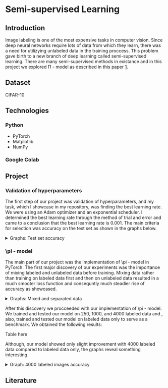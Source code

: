 # Semi-supervised Learning

## Introduction
Image labeling is one of the most expensive tasks in computer vision. Since deep neural networks require lots of data from which they learn, there was a need for utilizying unlabeled data in the training proccess. This problem gave birth to a new branch of deep learning called semi-supervised learning. There are many semi-supervised methods in existance and in this project we explored &Pi; - model as described in this paper [1].

## Dataset 
CIFAR-10

## Technologies
### Python
  - PyTorch
  - Matplotlib
  - NumPy
### Google Colab

## Project

### Validation of hyperparameters
The first step of our project was validation of hyperparameters, and my task, which I showcase in my repository, was finding the best learning rate. We were using an Adam optimizer and an exponential scheduler. I determined the best learning rate through the method of trial and error and came to a conclusion that the best learning rate is 0.001.
The main criteria for selection was accuracy on the test set as shown in the graphs below.

<details>
<summary>Graphs: Test set accuracy</summary>
<br>
  
![Learning rate 0.0001](/hiperparams_validation/figures/lr_0.0001.png "Learning rate 0.0001")

<figcaption>Learning rate 0.0001</figcaption>

![Learning rate 0.001](/hiperparams_validation/figures/lr_0.001.png "Learning rate 0.001")

<figcaption>Learning rate 0.001</figcaption>

![Learning rate 0.01](/hiperparams_validation/figures/lr_0.01.png "Learning rate 0.01")

<figcaption>Learning rate 0.01</figcaption>
</details>

### \pi - model
The main part of our project was the implementation of \pi - model in PyTorch. The first major discovery of our experiments was the importance of mixing labeled and unlabeled data before training. Mixing data rather than training on labeled data first and then on unlabeled data resulted in a much smooter loss function and consequntly much steadier rise of accuracy as showcased.
<details>
<summary>Graphs: Mixed and separated data</summary>
<br>
 Something
</details>

After this discovery we procceeded with our implementation of \pi - model. We trained and tested our model on 250, 1000, and 4000 labeled data and , also, trained and tested our model on labeled data only to serve as a benchmark. We obtained the following results: 

Table here

Although, our model showed only slight improvement with 4000 labeled data compared to labeled data only, the graphs reveal something interesting.

<details>
<summary>Graph: 4000 labeled images accuracy</summary>
<br>
 Something
</details>




## Literature
[1]: https://arxiv.org/pdf/1610.02242.pdf
